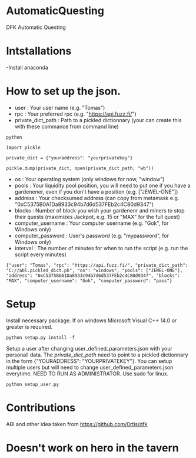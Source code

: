 # AutomaticQuesting
DFK Automatic Questing 

# Intstallations
-Install anaconda

# How to set up the json.
- user : Your user name (e.g. "Tomas")
- rpc : Your preferred rpc (e.g. "https://api.fuzz.fi/")
- private_dict_path : Path to a pickled dictionnary (your can create this with these commance from command line)

```python```

```import pickle```

```private_dict = {"youraddress": "yourprivatekey"}```

```pickle.dump(private_dict, open(private_dict_path, "wb"))```

- os : Your operating system (only windows for now, "window")
- pools : Your liquidity pool position, you will need to put one if you have a gardenener, even if you don't have a position (e.g. ["JEWEL-ONE"])
- address : Your checksumed address (can copy from metamask e.g. "0xC5375B0A1Da8933c94b7d6d537FEb2c4C80d9347")
- blocks : Number of block you wish your gardenenr and miners to stop their quests (maximizes Jackpot, e.g. 15 or "MAX" for the full quest)
- computer_username : Your computer username (e.g. "Gok", for Windows only)
- computer_password : User's password (e.g. "mypassword", for Windows only)
- interval : The number of minutes for when to run the script (e.g. run the script every minutes)

```{"user": "Tomas", "rpc": "https://api.fuzz.fi/", "private_dict_path": "C://abl.pickled_dict.pk", "os": "windows", "pools": ["JEWEL-ONE"], "address": "0xC5375B0A1Da8933c94b7d6d537FEb2c4C80d9347", "blocks": "MAX", "computer_username": "Gok", "computer_password": "pass"}```

# Setup
Install necessary package. If on windows Microsoft Visual C++ 14.0 or greater is required.

```python setup.py install -f```

Setup a user after changing user_defined_parameters.json with your personall data. The *private_dict_path* need to point to a pickled dictionnary in the form {"YOURADDRESS": "YOURPRIVATEKEY"}. You can setup multiple users but will need to change user_defined_parameters.json everytime. NEED TO RUN AS ADMINISTRATOR. Use sudo for linux.

```python setup_user.py```

# Contributions
ABI and other idea taken from https://github.com/0rtis/dfk

# Doesn't work on hero in the tavern
